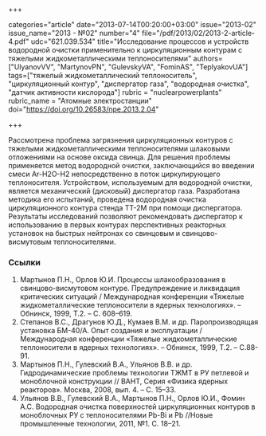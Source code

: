 +++

categories="article"
date="2013-07-14T00:20:00+03:00"
issue="2013-02"
issue_name="2013 - №02"
number="4"
file="/pdf/2013/02/2013-2-article-4.pdf"
udc="621.039.534"
title="Исследование процессов и устройств водородной очистки применительно к циркуляционным контурам с тяжелыми жидкометаллическими теплоносителями"
authors=["UlyanovVV", "МаrtynovPN", "GulevskyVA", "FominAS", "TeplyakovUA"]
tags=["тяжелый жидкометаллический теплоноситель", "циркуляционный контур", "диспергатор газа", "водородная очистка", "датчик активности кислорода"]
rubric = "nuclearpowerplants"
rubric_name = "Aтомные электростанции"
doi="https://doi.org/10.26583/npe.2013.2.04"

+++

Рассмотрена проблема загрязнения циркуляционных контуров с тяжелыми жидкометаллическими теплоносителями шлаковыми отложениями на основе оксида свинца. Для решения проблемы применяется метод водородной очистки, заключающийся во введении смеси Ar-H2O-H2 непосредственно в поток циркулирующего теплоносителя. Устройством, используемым для водородной очистки, является механический (дисковый) диспергатор газа. Разработана методика его испытаний, проведена водородная очистка циркуляционного контура стенда ТТ-2М при помощи диспергатора. Результаты исследований позволяют рекомендовать диспергатор к использованию в первых контурах перспективных реакторных установок на быстрых нейтронах со свинцовым и свинцово-висмутовым теплоносителями.

### Ссылки

1. Мартынов П.Н., Орлов Ю.И. Процессы шлакообразования в свинцово-висмутовом контуре. Предупреждение и ликвидация критических ситуаций / Международная конференции «Тяжелые жидкометаллические теплоносители в ядерных технологиях». – Обнинск, 1999, Т.2. – С. 608–619.
2. Степанов В.С., Драгунов Ю.Д., Кумаев В.М. и др. Паропроизводящая установка БМ-40/А. Опыт создания и эксплуатации / Международная конференции «Тяжелые жидкометаллические теплоносители в ядерных технологиях». – Обнинск, 1999, Т.2. – С.88-91.
3. Мартынов П.Н., Гулевский В.А., Ульянов В.В. и др. Гидродинамические проблемы технологии ТЖМТ в РУ петлевой и моноблочной конструкции // ВАНТ, Серия «Физика ядерных реакторов». Москва, 2008, вып. 4. – С. 15–33.
4. Ульянов В.В., Гулевский В.А., Мартынов П.Н., Орлов Ю.И., Фомин А.С. Водородная очистка поверхностей циркуляционных контуров в моноблочных РУ с теплоносителями Pb-Bi и Pb //Новые промышленные технологии, 2011, №1. С. 18–21.